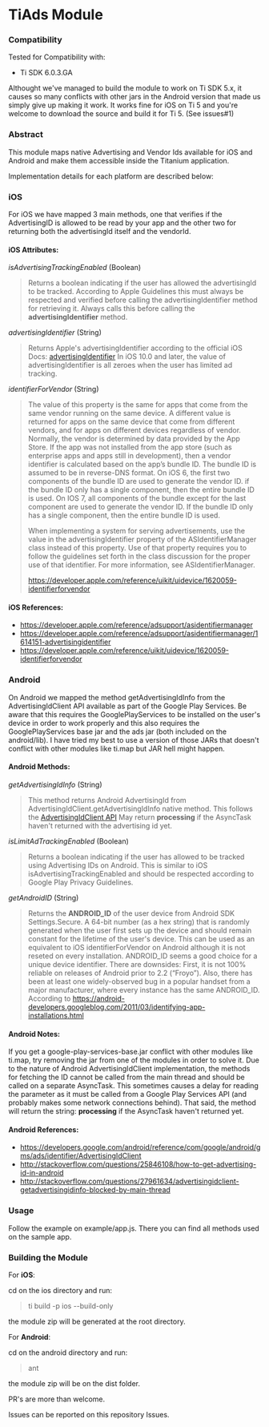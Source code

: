 # TiAds Module

### Compatibility

Tested for Compatibility with:
* Ti SDK 6.0.3.GA

Althought we've managed to build the module to work on Ti SDK 5.x, it causes so many conflicts with other jars in the Android version that made us simply give up making it work. It works fine for iOS on Ti 5 and you're welcome to download the source and build it for Ti 5. (See issues#1)

### Abstract

This module maps native Advertising and Vendor Ids available for iOS and Android and make them accessible inside the Titanium application.

Implementation details for each platform are described below:

### iOS

For iOS we have mapped 3 main methods, one that verifies if the AdvertisingID is allowed to be read by your app and the other two for returning both the advertisingId itself and the vendorId.

#### iOS Attributes:

*isAdvertisingTrackingEnabled* (Boolean)

> Returns a boolean indicating if the user has allowed the advertisingId to be tracked. According to Apple Guidelines this must always be respected and verified before calling the advertisingIdentifier method for retrieving it.
> Always calls this before calling the **advertisingIdentifier** method.

*advertisingIdentifier* (String)

> Returns Apple's advertisingIdentifier according to the official iOS Docs: [advertisingIdentifier](https://developer.apple.com/reference/adsupport/asidentifiermanager/1614151-advertisingidentifier?language=objc)
>  In iOS 10.0 and later, the value of advertising​Identifier is all zeroes when the user has limited ad tracking.

*identifierForVendor* (String)

>  The value of this property is the same for apps that come from the same vendor running on the same device. A different value is returned for apps on the same device that come from different vendors, and for apps on different devices regardless of vendor.
>  Normally, the vendor is determined by data provided by the App Store. If the app was not installed from the app store (such as enterprise apps and apps still in development), then a vendor identifier is calculated based on the app’s bundle ID. The bundle ID is assumed to be in reverse-DNS format.
>  On iOS 6, the first two components of the bundle ID are used to generate the vendor ID. if the bundle ID only has a single component, then the entire bundle ID is used.
>  On IOS 7, all components of the bundle except for the last component are used to generate the vendor ID. If the bundle ID only has a single component, then the entire bundle ID is used.
>
> When implementing a system for serving advertisements, use the value in the advertisingIdentifier property of the ASIdentifierManager class instead of this property. Use of that property requires you to follow the guidelines set forth in the class discussion for the proper use of that identifier. For more information, see ASIdentifierManager.
>
> https://developer.apple.com/reference/uikit/uidevice/1620059-identifierforvendor
>

#### iOS References:

* https://developer.apple.com/reference/adsupport/asidentifiermanager
* https://developer.apple.com/reference/adsupport/asidentifiermanager/1614151-advertisingidentifier
* https://developer.apple.com/reference/uikit/uidevice/1620059-identifierforvendor


### Android

On Android we mapped the method getAdvertisingIdInfo from the AdvertisingIdClient API available as part of the Google Play Services.
Be aware that this requires the GooglePlayServices to be installed on the user's device in order to work properly and this also requires the GooglePlayServices base jar and the ads jar (both included on the android/lib). I have tried my best to use a version of those JARs that doesn't conflict with other modules like ti.map but JAR hell might happen.

#### Android Methods:

*getAdvertisingIdInfo* (String)

> This method returns Android AdvertisingId from AdvertisingIdClient.getAdvertisingIdInfo native method. This follows the [AdvertisingIdClient API](https://developers.google.com/android/reference/com/google/android/gms/ads/identifier/AdvertisingIdClient)
> May return **processing** if the AsyncTask haven't returned with the advertising id yet.

*isLimitAdTrackingEnabled* (Boolean)

> Returns a boolean indicating if the user has allowed to be tracked using Advertising IDs on Android. This is similar to iOS  isAdvertisingTrackingEnabled and should be respected according to Google Play Privacy Guidelines.

*getAndroidID* (String)

> Returns the **ANDROID_ID** of the user device from Android SDK Settings.Secure.
> A 64-bit number (as a hex string) that is randomly generated when the user first sets up the device and should remain constant for the lifetime of the user's device.
> This can be used as an equivalent to iOS identifierForVendor on Android although it is not reseted on every installation.
> ANDROID_ID seems a good choice for a unique device identifier.
> There are downsides: First, it is not 100% reliable on releases of Android prior to 2.2 (“Froyo”). Also, there has been at least one widely-observed bug in a popular handset from a major manufacturer, where every instance has the same ANDROID_ID. According to https://android-developers.googleblog.com/2011/03/identifying-app-installations.html

#### Android Notes:

If you get a google-play-services-base.jar conflict with other modules like ti.map, try removing the jar from one of the modules in order to solve it.
Due to the nature of Android AdvertisingIdClient implementation, the methods for fetching the ID cannot be called from the main thread and should be called on a separate AsyncTask. This sometimes causes a delay for reading the parameter as it must be called from a Google Play Services API (and probably makes some network connections behind). That said, the method will return the string: **processing** if the AsyncTask haven't returned yet.

#### Android References:

* https://developers.google.com/android/reference/com/google/android/gms/ads/identifier/AdvertisingIdClient
* http://stackoverflow.com/questions/25846108/how-to-get-advertising-id-in-android
* http://stackoverflow.com/questions/27961634/advertisingidclient-getadvertisingidinfo-blocked-by-main-thread

### Usage

Follow the example on example/app.js. There you can find all methods used on the sample app.

### Building the Module

For **iOS**:

cd on the ios directory and run:

> ti build -p ios --build-only

the module zip will be generated at the root directory.

For **Android**:

cd on the android directory and run:

> ant

the module zip will be on the dist folder.

PR's are more than welcome.

Issues can be reported on this repository Issues.